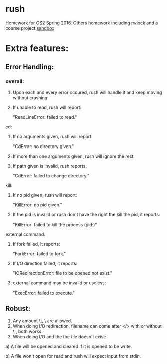 # rush

Homework for OS2 Spring 2016. Others homework including [rwlock](https://github.com/DataCorrupted/rwlock) and a course project [sandbox](https://github.com/DataCorrupted/sandbox.git)

# Extra features:

## Error Handling:

### overall:
1. Upon each and every error occured, rush will handle it and keep moving without crashing.

2. If unable to read, rush will report:

	"ReadLineError: failed to read."

cd:
1. If no arguments given, rush will report:

	"CdError: no directory given."

2. If more than one arguments given, rush will ignore the rest.
3. If path given is invalid, rush reports:

	"CdError: failed to change directory."

kill:
1. If no pid given, rush will report:
	
	"KillError: no pid given."

2. If the pid is invalid or rush don't have the right the kill the pid, it reports:
	
	"KillError: failed to kill the process (pid:<pid number>)"

external command:
1. If fork failed, it reports:

	"ForkError: failed to fork."

2. If I/O direction failed, it reports:
	
	"IORedirectionError: file to be opened not exist."
3. external command may be invalid or useless:

	"ExecError: failed to execute."

## Robust:
1. Any amount \t, \ are allowed.
2. When doing I/O redirection, filename can come after </> with or without \ , both works.
3. When doing I/O and the the file doesn't exist:

a) A file will be opened and cleared if it is opened to be write.

b) A file won't open for read and rush will expect input from stdin.
